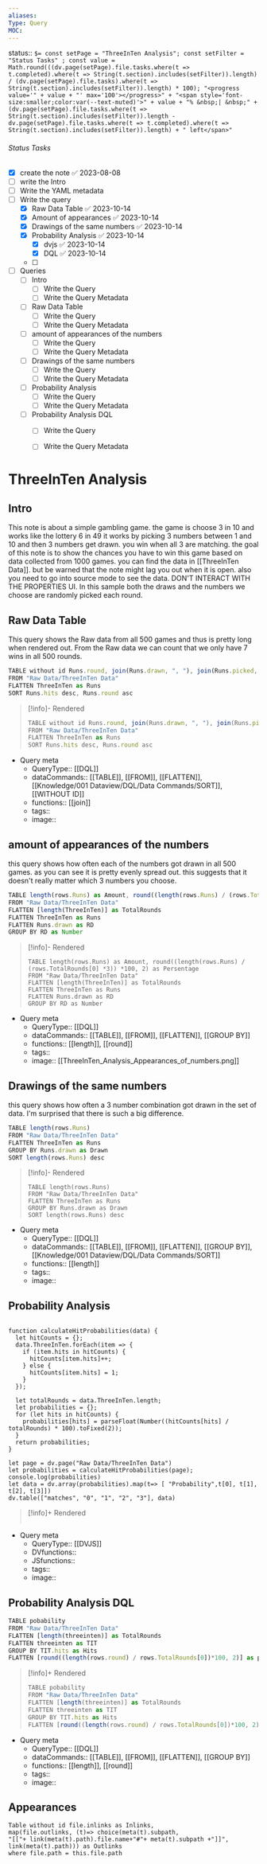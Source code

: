 ```yaml
---
aliases: 
Type: Query
MOC:
---
```


status::  `$= const setPage = "ThreeInTen Analysis"; const setFilter = "Status Tasks" ; const value = Math.round(((dv.page(setPage).file.tasks.where(t => t.completed).where(t => String(t.section).includes(setFilter)).length) / (dv.page(setPage).file.tasks).where(t => String(t.section).includes(setFilter)).length) * 100); "<progress value='" + value + "' max='100'></progress>" + "<span style='font-size:smaller;color:var(--text-muted)'>" + value + "% &nbsp;| &nbsp;" + (dv.page(setPage).file.tasks.where(t => String(t.section).includes(setFilter)).length - dv.page(setPage).file.tasks.where(t => t.completed).where(t => String(t.section).includes(setFilter)).length) + " left</span>" `

###### Status Tasks
- [x] create the note ✅ 2023-08-08
- [ ] write the Intro
- [ ] Write the YAML metadata
- [ ] Write the query
    - [x] Raw Data Table ✅ 2023-10-14
    - [x] Amount of appearances ✅ 2023-10-14
    - [x] Drawings of the same numbers ✅ 2023-10-14
    - [x] Probability Analysis ✅ 2023-10-14
        - [x] dvjs ✅ 2023-10-14
        - [x] DQL ✅ 2023-10-14
    - [ ] 
- [ ] Queries
    - [ ] Intro
        - [ ] Write the Query
        - [ ] Write the Query Metadata
    - [ ] Raw Data Table
        - [ ] Write the Query
        - [ ] Write the Query Metadata
    - [ ] amount of appearances of the numbers
        - [ ] Write the Query
        - [ ] Write the Query Metadata
    - [ ] Drawings of the same numbers
        - [ ] Write the Query
        - [ ] Write the Query Metadata
    - [ ] Probability Analysis
        - [ ] Write the Query
        - [ ] Write the Query Metadata
    - [ ] Probability Analysis DQL
        - [ ] Write the Query
        - [ ] Write the Query Metadata


# ThreeInTen Analysis

## Intro 

This note is about a simple gambling game. the game is choose 3 in 10 and works like the lottery 6 in 49
it works by picking 3 numbers between 1 and 10 and then 3 numbers get drawn. you win when all 3 are matching.
the goal of this note is to show the chances you have to win this game based on data collected from 1000 games.
you can find the data in [[ThreeInTen Data]]. but be warned that the note might lag you out when it is open. 
also you need to go into source mode to see the data. DON'T INTERACT WITH THE PROPERTIES UI.
In this sample both the draws and the numbers we choose are randomly picked each round.


## Raw Data Table

This query shows the Raw data from all 500 games and thus is pretty long when rendered out.
From the Raw data we can count that we only have 7 wins in all 500 rounds.

```js 
TABLE without id Runs.round, join(Runs.drawn, ", "), join(Runs.picked, ", "), Runs.hits
FROM "Raw Data/ThreeInTen Data"
FLATTEN ThreeInTen as Runs
SORT Runs.hits desc, Runs.round asc
```

>[!info]- Rendered
>```js dataview
>TABLE without id Runs.round, join(Runs.drawn, ", "), join(Runs.picked, ", "), Runs.hits
>FROM "Raw Data/ThreeInTen Data"
>FLATTEN ThreeInTen as Runs
>SORT Runs.hits desc, Runs.round asc
>```

- Query meta
    - QueryType:: [[DQL]]
    - dataCommands:: [[TABLE]], [[FROM]], [[FLATTEN]], [[Knowledge/001 Dataview/DQL/Data Commands/SORT]], [[WITHOUT ID]]
    - functions:: [[join]]
    - tags:: 
    - image:: 

## amount of appearances of the numbers

this query shows how often each of the numbers got drawn in all 500 games.
as you can see it is pretty evenly spread out. this suggests that it doesn't really matter which 3 numbers you choose.

```js 
TABLE length(rows.Runs) as Amount, round((length(rows.Runs) / (rows.TotalRounds[0] *3)) *100, 2) as Persentage
FROM "Raw Data/ThreeInTen Data"
FLATTEN [length(ThreeInTen)] as TotalRounds
FLATTEN ThreeInTen as Runs
FLATTEN Runs.drawn as RD
GROUP BY RD as Number
```

>[!info]- Rendered
>```dataview
>TABLE length(rows.Runs) as Amount, round((length(rows.Runs) / (rows.TotalRounds[0] *3)) *100, 2) as Persentage
>FROM "Raw Data/ThreeInTen Data"
>FLATTEN [length(ThreeInTen)] as TotalRounds
>FLATTEN ThreeInTen as Runs
>FLATTEN Runs.drawn as RD
>GROUP BY RD as Number
>```

- Query meta
    - QueryType:: [[DQL]]
    - dataCommands:: [[TABLE]], [[FROM]], [[FLATTEN]], [[GROUP BY]]
    - functions:: [[length]], [[round]]
    - tags:: 
    - image:: [[ThreeInTen_Analysis_Appearances_of_numbers.png]]


## Drawings of the same numbers 

this query shows how often a 3 number combination got drawn in the set of data.
I'm surprised that there is such a big difference.

```js dataview
TABLE length(rows.Runs)
FROM "Raw Data/ThreeInTen Data"
FLATTEN ThreeInTen as Runs
GROUP BY Runs.drawn as Drawn
SORT length(rows.Runs) desc
```

>[!info]- Rendered
>```dataview
>TABLE length(rows.Runs)
>FROM "Raw Data/ThreeInTen Data"
>FLATTEN ThreeInTen as Runs
>GROUP BY Runs.drawn as Drawn
>SORT length(rows.Runs) desc
>```

- Query meta
    - QueryType:: [[DQL]]
    - dataCommands:: [[TABLE]], [[FROM]], [[FLATTEN]], [[GROUP BY]], [[Knowledge/001 Dataview/DQL/Data Commands/SORT]]
    - functions:: [[length]]
    - tags:: 
    - image:: 

## Probability Analysis

```dataviewjs

function calculateHitProbabilities(data) {
  let hitCounts = {};
  data.ThreeInTen.forEach(item => {
    if (item.hits in hitCounts) {
      hitCounts[item.hits]++;
    } else {
      hitCounts[item.hits] = 1;
    }
  });
  
  let totalRounds = data.ThreeInTen.length;
  let probabilities = {};
  for (let hits in hitCounts) {
    probabilities[hits] = parseFloat(Number((hitCounts[hits] / totalRounds) * 100).toFixed(2));
  }
  return probabilities;
}

let page = dv.page("Raw Data/ThreeInTen Data")
let probabilities = calculateHitProbabilities(page);
console.log(probabilities)
let data = dv.array(probabilities).map(t=> [ "Probability",t[0], t[1], t[2], t[3]])
dv.table(["matches", "0", "1", "2", "3"], data)

```

>[!info]+ Rendered
>```dataviewjs
>
>```


- Query meta
    - QueryType:: [[DVJS]]
    - DVfunctions:: 
    - JSfunctions:: 
    - tags:: 
    - image:: 

## Probability Analysis DQL

```js dataview
TABLE pobability
FROM "Raw Data/ThreeInTen Data"
FLATTEN [length(threeinten)] as TotalRounds
FLATTEN threeinten as TIT
GROUP BY TIT.hits as Hits 
FLATTEN [round((length(rows.round) / rows.TotalRounds[0])*100, 2)] as pobability
```

>[!info]+ Rendered
>```js dataview
>TABLE pobability
>FROM "Raw Data/ThreeInTen Data"
>FLATTEN [length(threeinten)] as TotalRounds
>FLATTEN threeinten as TIT
>GROUP BY TIT.hits as Hits 
>FLATTEN [round((length(rows.round) / rows.TotalRounds[0])*100, 2)] as pobability
>```

- Query meta
    - QueryType:: [[DQL]]
    - dataCommands:: [[TABLE]], [[FROM]], [[FLATTEN]], [[GROUP BY]]
    - functions:: [[length]], [[round]]
    - tags:: 
    - image:: 




## Appearances

```dataview
Table without id file.inlinks as Inlinks, 
map(file.outlinks, (t)=> choice(meta(t).subpath, 
"[["+ link(meta(t).path).file.name+"#"+ meta(t).subpath +"]]", 
link(meta(t).path))) as Outlinks
where file.path = this.file.path
```









